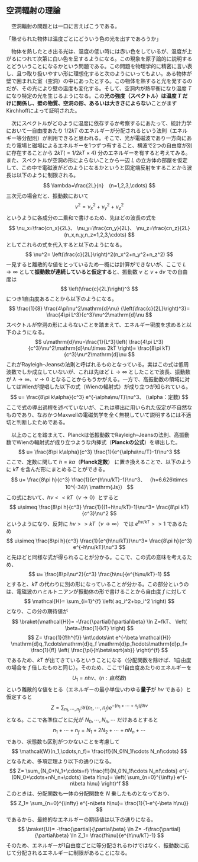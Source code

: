 
## 空洞輻射の理論

　空洞輻射の問題とは一口に言えばこうである。

「熱せられた物体は温度ごとにどういう色の光を出すであろうか」

　物体を熱したとき出る光は、温度の低い時には赤い色をしているが、温度が上がるにつれて次第に白い色を呈するようになる。この現象を原子論的に説明するとどういうことになるかという問題である。この問題を物理学的に精密に言い表し、且つ取り扱いやすい形に理想化すると次のようにいってもよい。ある物体が壁で囲まれた室（空洞）の中にあったとする。この物体を熱すると光を発するのだが、その光により壁の温度も変化する。そして、空洞内が熱平衡になり温度 $T$ になり特定の光を生じるようになる。この**光の強度（スペクトル）は温度 $T$ だけに関係し、壁の物質、空洞の形、あるいは大きさによらない**ことがまずKirchhoffによって証明された。

　次にスペクトルがどのように温度に依存するか考察するにあたって、統計力学において一自由度あたり $1/2kT$ のエネルギーが分配されるという法則（エネルギー等分配則）が利用できると思われる。そこで、光が電磁波であり一方向にあたり電場と磁場によるエネルギーを1つずつ有すること、横波で2つの自由度が別に存在することから $2kT(=1/2kT\times 4)$ 分のエネルギーを有すると考えてみる。また、スペクトルが空洞の形によらないことから一辺 $L$ の立方体の部屋を仮定して、この中で電磁波がどのようになるかというと固定端反射をすることから波長は以下のように制限される。
$$
    \lambda=\frac{2L}{n}　(n=1,2,3,\cdots)
$$
三次元の場合だと、振動数において
$$
    \nu^2=\nu_x^2+\nu_y^2+\nu_z^2
$$
というように各成分の二乗和で書けるため、先ほどの波長の式を
$$
    \nu_x=\frac{cn_x}{2L}、
    \nu_y=\frac{cn_y}{2L}、
    \nu_z=\frac{cn_z}{2L}　
    (n_x,n_y,n_z=1,2,3,\cdots)  
$$
としてこれらの式を代入すると以下のようになる。
$$
    \nu^2=
    \left(\frac{c}{2L}\right)^2(n_x^2+n_y^2+n_z^2)
$$
一見すると離散的な値をとっているため一概には計算ができないが、ここで $L\to\infty$ として**振動数が連続していると仮定する**と、振動数 $\nu$ と $\nu+\mathrm{d}\nu$ での自由度は
$$
    \left(\frac{c}{2L}\right)^3
$$
につき1自由度あることから以下のようになる。
$$
    \frac{1}{8}
    \frac{4\pi\nu^2\mathrm{d}\nu}
    {\left(\frac{c}{2L}\right)^3}=
    \frac{4\pi L^3}{c^3}\nu^2\mathrm{d}\nu
$$
スペクトルが空洞の形によらないことを踏まえて、エネルギー密度を求めると以下のようになる。
$$
    u\mathrm{d}\nu=\frac{1}{L^3}\left(
    \frac{4\pi L^3}{c^3}\nu^2\mathrm{d}\nu\times 2kT
    \right)=
    \frac{8\pi kT}{c^3}\nu^2\mathrm{d}\nu
$$
これがRayleigh–Jeansの法則と呼ばれるものとなっている。実はこの式は低周波数でしか成立していないが、これは先ほど $L\to\infty$ としたことで波長、振動数が $\lambda\to\infty、\nu\to 0$ となることからもうかがえる。一方で、高振動数の領域に対してはWienが提唱した以下の式（Wienの輻射式）が成り立つが知られている。
$$
    u=
    \frac{8\pi k\alpha}{c^3}
    e^{-\alpha\nu/T}\nu^3、
    (\alpha：定数)
$$
ここで式の導出過程を述べていないが、これは導出に用いられた仮定が不自然なものであり、なおかつMaxwellの電磁気学を全く無視していて説明するには不適切と判断したためである。

　以上のことを踏まえて、Planckは低振動数でRayleigh–Jeansの法則、高振動数でWienの輻射式が成り立つような内挿式（**Planckの公式**）を導出した。
$$
    u=
    \frac{8\pi k\alpha}{c^3}
    \frac{1}{e^{\alpha\nu/T}-1}\nu^3
$$
ここで、定数に関して $h=k\alpha$（**Planck定数**） に置き換えることで、以下のように $kT$ を含んだ形にまとめることができる。
 $$
    u=
    \frac{8\pi h}{c^3}
    \frac{1}{e^{h\nu/kT}-1}\nu^3、
    （h=6.626\times 10^{-34}\ \mathrm{Js}）
$$
この式において、$h\nu << kT（\nu\to 0）$とすると
$$
    u\simeq
    \frac{8\pi h}{c^3}
    \frac{1}{(1+h\nu/kT)-1}\nu^3=
    \frac{8\pi kT}{c^3}\nu^2
$$
というようになり、反対に $h\nu >> kT（\nu\to\infty）$ では $e^{h\nu/kT}>>1$ であるため
 $$
    u\simeq
    \frac{8\pi h}{c^3}
    \frac{1}{e^{h\nu/kT}}\nu^3=
    \frac{8\pi h}{c^3}
    e^{-h\nu/kT}\nu^3
$$
と先ほどと同様な式が得られることが分かる。ここで、この式の意味を考えるため、
$$
    u=
    \frac{8\pi\nu^2}{c^3}
    \frac{h\nu}{e^{h\nu/kT}-1}
$$
とすると、$kT$ の代わりに別の形になっていることが分かる。この部分というのは、電磁波のハミルトニアンが振動体の形で書けることから自由度 $f$ に対して
$$
    \mathcal{H}=
    \sum_{i=1}^{f}
    \left(
        aq_i^2+bp_i^2
    \right)
$$
となり、この分の期待値が
$$
    \braket{\mathcal{H}}=
    -\frac{\partial}{\partial\beta}
    \ln Z=fkT、
    \left(
        \beta=\frac{1}{kT}
    \right)
$$
$$
    Z=
    \frac{1}{f!h^{f}}
    \int\cdots\int
    e^{-\beta \mathcal{H}}
    \mathrm{d}q_1\cdots\mathrm{d}q_f
    \mathrm{d}p_1\cdots\mathrm{d}p_f=
    \frac{1}{f!}
    \left(
        \frac{\pi}{h\beta\sqrt{ab}}
    \right)^{f}
$$
であるため、$kT$ が出てきているということになる（分配関数を除けば、1自由度の場合を $f$ 倍したものと同じ）。そのため、ここで1自由度あたりのエネルギーを
$$
    U_1=nh\nu、(n:自然数)
$$
という離散的な値をとる（エネルギーの最小単位いわゆる**量子**が $h\nu$ である）と仮定すると
$$
    Z=
    \sum_{n_1,\cdots,n_f}
    \mathcal{W}(n_1,\cdots,n_f)
    e^{-(n_1+\cdots+n_f)\beta h\nu}
$$
となる。ここで各準位ごとに光が $N_0,\cdots,N_n,\cdots$ だけあるとすると
$$
    n_1+\cdots+n_f=
    N_1+2N_2+\cdots+nN_n+\cdots
$$
であり、状態数も区別がつかないことを考慮して
$$
    \mathcal{W}(n_1,\cdots,n_f)=
    \frac{f!}{N_0!N_1!\cdots N_n!\cdots}
$$
となるため、多項定理より以下の通りになる。
$$
    Z=
    \sum_{N_0+N_1+\cdots=f}
    \frac{f!}{N_0!N_1!\cdots N_n!\cdots}
    e^{-(0N_0+\cdots+nN_n+\cdots)
    \beta h\nu}=
    \left(
        \sum_{n=0}^{\infty}
        e^{-n\beta h\nu}
    \right)^f
$$
このときは、分配関数も一体の分配関数を $N$ 乗したものとなっており、
$$
    Z_1=
    \sum_{n=0}^{\infty}
    e^{-n\beta h\nu}=
    \frac{1}{1-e^{-\beta h\nu}}
$$
であるから、最終的なエネルギーの期待値は以下の通りになる。
$$
    \braket{U}=
    -\frac{\partial}{\partial\beta}
    \ln Z=
    -f\frac{\partial}{\partial\beta}
    \ln Z_1=
    \frac{fh\nu}{e^{h\nu/kT}-1}
$$
そのため、エネルギーが1自由度ごとに等分配されるわけではなく、振動数に応じて分配されるエネルギーに制限があることになる。